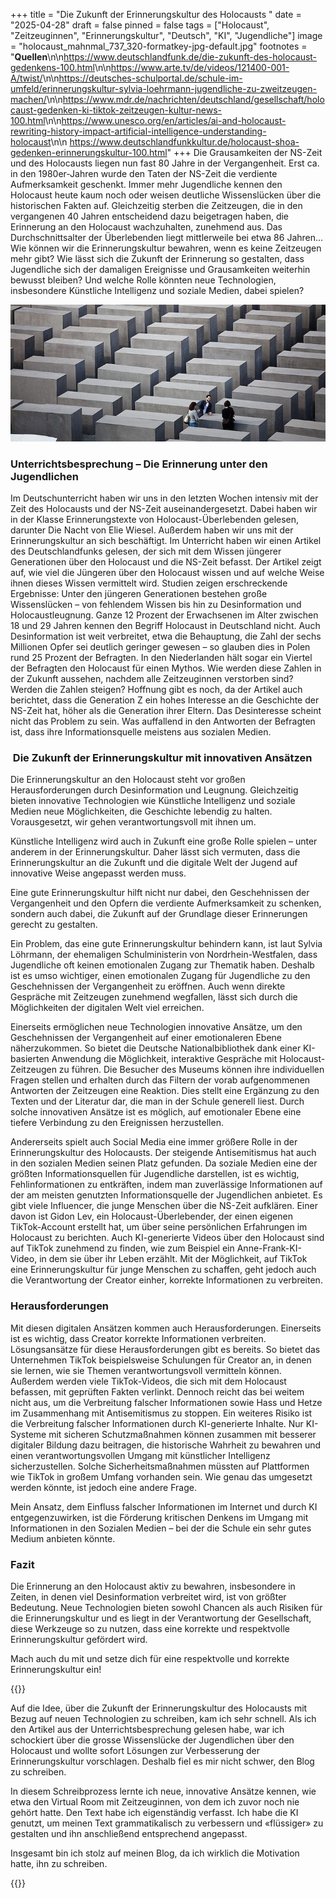 +++
title = "Die Zukunft der Erinnerungskultur des Holocausts "
date = "2025-04-28"
draft = false
pinned = false
tags = ["Holocaust", "Zeitzeuginnen", "Erinnerungskultur", "Deutsch", "KI", "Jugendliche"]
image = "holocaust_mahnmal_737_320-formatkey-jpg-default.jpg"
footnotes = "**Quellen**\n\n<https://www.deutschlandfunk.de/die-zukunft-des-holocaust-gedenkens-100.html>\n\n<https://www.arte.tv/de/videos/121400-001-A/twist/>\n\n<https://deutsches-schulportal.de/schule-im-umfeld/erinnerungskultur-sylvia-loehrmann-jugendliche-zu-zweitzeugen-machen/>\n\n<https://www.mdr.de/nachrichten/deutschland/gesellschaft/holocaust-gedenken-ki-tiktok-zeitzeugen-kultur-news-100.html>\n\n<https://www.unesco.org/en/articles/ai-and-holocaust-rewriting-history-impact-artificial-intelligence-understanding-holocaust>\n\n https://www.deutschlandfunkkultur.de/holocaust-shoa-gedenken-erinnerungskultur-100.html"
+++
Die Grausamkeiten der NS-Zeit und des Holocausts liegen nun fast 80 Jahre in der Vergangenheit. Erst ca. in den 1980er-Jahren wurde den Taten der NS-Zeit die verdiente Aufmerksamkeit geschenkt. Immer mehr Jugendliche kennen den Holocaust heute kaum noch oder weisen deutliche Wissenslücken über die historischen Fakten auf. Gleichzeitig sterben die Zeitzeugen, die in den vergangenen 40 Jahren entscheidend dazu beigetragen haben, die Erinnerung an den Holocaust wachzuhalten, zunehmend aus. Das Durchschnittsalter der Überlebenden liegt mittlerweile bei etwa 86 Jahren…\
Wie können wir die Erinnerungskultur bewahren, wenn es keine Zeitzeugen mehr gibt? Wie lässt sich die Zukunft der Erinnerung so gestalten, dass Jugendliche sich der damaligen Ereignisse und Grausamkeiten weiterhin bewusst bleiben? Und welche Rolle könnten neue Technologien, insbesondere Künstliche Intelligenz und soziale Medien, dabei spielen? 

![https://www.goethe.de/ins/es/de/kul/eur/eri/20979492.html ](holocaust_mahnmal_737_320-formatkey-jpg-default.jpg)

### Unterrichtsbesprechung – Die Erinnerung unter den Jugendlichen 

Im Deutschunterricht haben wir uns in den letzten Wochen intensiv mit der Zeit des Holocausts und der NS-Zeit auseinandergesetzt. Dabei haben wir in der Klasse Erinnerungstexte von Holocaust-Überlebenden gelesen, darunter Die Nacht von Elie Wiesel. Außerdem haben wir uns mit der Erinnerungskultur an sich beschäftigt. Im Unterricht haben wir einen Artikel des Deutschlandfunks gelesen, der sich mit dem Wissen jüngerer Generationen über den Holocaust und die NS-Zeit befasst. Der Artikel zeigt auf, wie viel die Jüngeren über den Holocaust wissen und auf welche Weise ihnen dieses Wissen vermittelt wird. Studien zeigen erschreckende Ergebnisse: Unter den jüngeren Generationen bestehen große Wissenslücken – von fehlendem Wissen bis hin zu Desinformation und Holocaustleugnung. Ganze 12 Prozent der Erwachsenen im Alter zwischen 18 und 29 Jahren kennen den Begriff Holocaust in Deutschland nicht. Auch Desinformation ist weit verbreitet, etwa die Behauptung, die Zahl der sechs Millionen Opfer sei deutlich geringer gewesen – so glauben dies in Polen rund 25 Prozent der Befragten. In den Niederlanden hält sogar ein Viertel der Befragten den Holocaust für einen Mythos. Wie werden diese Zahlen in der Zukunft aussehen, nachdem alle Zeitzeuginnen verstorben sind? Werden die Zahlen steigen? Hoffnung gibt es noch, da der Artikel auch berichtet, dass die Generation Z ein hohes Interesse an die Geschichte der NS-Zeit hat, höher als die Generation ihrer Eltern. Das Desinteresse scheint nicht das Problem zu sein. Was auffallend in den Antworten der Befragten ist, dass ihre Informationsquelle meistens aus sozialen Medien. 

###  Die Zukunft der Erinnerungskultur mit innovativen Ansätzen 

Die Erinnerungskultur an den Holocaust steht vor großen Herausforderungen durch Desinformation und Leugnung. Gleichzeitig bieten innovative Technologien wie Künstliche Intelligenz und soziale Medien neue Möglichkeiten, die Geschichte lebendig zu halten. Vorausgesetzt, wir gehen verantwortungsvoll mit ihnen um.

Künstliche Intelligenz wird auch in Zukunft eine große Rolle spielen – unter anderem in der Erinnerungskultur. Daher lässt sich vermuten, dass die Erinnerungskultur an die Zukunft und die digitale Welt der Jugend auf innovative Weise angepasst werden muss.

Eine gute Erinnerungskultur hilft nicht nur dabei, den Geschehnissen der Vergangenheit und den Opfern die verdiente Aufmerksamkeit zu schenken, sondern auch dabei, die Zukunft auf der Grundlage dieser Erinnerungen gerecht zu gestalten.

Ein Problem, das eine gute Erinnerungskultur behindern kann, ist laut Sylvia Löhrmann, der ehemaligen Schulministerin von Nordrhein-Westfalen, dass Jugendliche oft keinen emotionalen Zugang zur Thematik haben. Deshalb ist es umso wichtiger, einen emotionalen Zugang für Jugendliche zu den Geschehnissen der Vergangenheit zu eröffnen. Auch wenn direkte Gespräche mit Zeitzeugen zunehmend wegfallen, lässt sich durch die Möglichkeiten der digitalen Welt viel erreichen.

Einerseits ermöglichen neue Technologien innovative Ansätze, um den Geschehnissen der Vergangenheit auf einer emotionaleren Ebene näherzukommen. So bietet die Deutsche Nationalbibliothek dank einer KI-basierten Anwendung die Möglichkeit, interaktive Gespräche mit Holocaust-Zeitzeugen zu führen. Die Besucher des Museums können ihre individuellen Fragen stellen und erhalten durch das Filtern der vorab aufgenommenen Antworten der Zeitzeugen eine Reaktion. Dies stellt eine Ergänzung zu den Texten und der Literatur dar, die man in der Schule generell liest. Durch solche innovativen Ansätze ist es möglich, auf emotionaler Ebene eine tiefere Verbindung zu den Ereignissen herzustellen. 

Andererseits spielt auch Social Media eine immer größere Rolle in der Erinnerungskultur des Holocausts. Der steigende Antisemitismus hat auch in den sozialen Medien seinen Platz gefunden. Da soziale Medien eine der größten Informationsquellen für Jugendliche darstellen, ist es wichtig, Fehlinformationen zu entkräften, indem man zuverlässige Informationen auf der am meisten genutzten Informationsquelle der Jugendlichen anbietet. Es gibt viele Influencer, die junge Menschen über die NS-Zeit aufklären. Einer davon ist Gidon Lev, ein Holocaust-Überlebender, der einen eigenen TikTok-Account erstellt hat, um über seine persönlichen Erfahrungen im Holocaust zu berichten. Auch KI-generierte Videos über den Holocaust sind auf TikTok zunehmend zu finden, wie zum Beispiel ein Anne-Frank-KI-Video, in dem sie über ihr Leben erzählt. Mit der Möglichkeit, auf TikTok eine Erinnerungskultur für junge Menschen zu schaffen, geht jedoch auch die Verantwortung der Creator einher, korrekte Informationen zu verbreiten. 

### Herausforderungen

Mit diesen digitalen Ansätzen kommen auch Herausforderungen. Einerseits ist es wichtig, dass Creator korrekte Informationen verbreiten. Lösungsansätze für diese Herausforderungen gibt es bereits. So bietet das Unternehmen TikTok beispielsweise Schulungen für Creator an, in denen sie lernen, wie sie Themen verantwortungsvoll vermitteln können. Außerdem werden viele TikTok-Videos, die sich mit dem Holocaust befassen, mit geprüften Fakten verlinkt. Dennoch reicht das bei weitem nicht aus, um die Verbreitung falscher Informationen sowie Hass und Hetze im Zusammenhang mit Antisemitismus zu stoppen. Ein weiteres Risiko ist die Verbreitung falscher Informationen durch KI-generierte Inhalte. Nur KI-Systeme mit sicheren Schutzmaßnahmen können zusammen mit besserer digitaler Bildung dazu beitragen, die historische Wahrheit zu bewahren und einen verantwortungsvollen Umgang mit künstlicher Intelligenz sicherzustellen. Solche Sicherheitsmaßnahmen müssten auf Plattformen wie TikTok in großem Umfang vorhanden sein. Wie genau das umgesetzt werden könnte, ist jedoch eine andere Frage.

Mein Ansatz, dem Einfluss falscher Informationen im Internet und durch KI entgegenzuwirken, ist die Förderung kritischen Denkens im Umgang mit Informationen in den Sozialen Medien – bei der die Schule ein sehr gutes Medium anbieten könnte. 

### Fazit

Die Erinnerung an den Holocaust aktiv zu bewahren, insbesondere in Zeiten, in denen viel Desinformation verbreitet wird, ist von größter Bedeutung. Neue Technologien bieten sowohl Chancen als auch Risiken für die Erinnerungskultur und es liegt in der Verantwortung der Gesellschaft, diese Werkzeuge so zu nutzen, dass eine korrekte und respektvolle Erinnerungskultur gefördert wird.

Mach auch du mit und setze dich für eine respektvolle und korrekte Erinnerungskultur ein!

{{<box title = "Metatext">}}

Auf die Idee, über die Zukunft der Erinnerungskultur des Holocausts mit Bezug auf neuen Technologien zu schreiben, kam ich sehr schnell. Als ich den Artikel aus der Unterrichtsbesprechung gelesen habe, war ich schockiert über die grosse Wissenslücke der Jugendlichen über den Holocaust und wollte sofort Lösungen zur Verbesserung der Erinnerungskultur vorschlagen. Deshalb fiel es mir nicht schwer, den Blog zu schreiben.

In diesem Schreibprozess lernte ich neue, innovative Ansätze kennen, wie etwa den Virtual Room mit Zeitzeuginnen, von dem ich zuvor noch nie gehört hatte. Den Text habe ich eigenständig verfasst. Ich habe die KI genutzt, um meinen Text grammatikalisch zu verbessern und «flüssiger» zu gestalten und ihn anschließend entsprechend angepasst.

Insgesamt bin ich stolz auf meinen Blog, da ich wirklich die Motivation hatte, ihn zu schreiben.

{{</box>}}